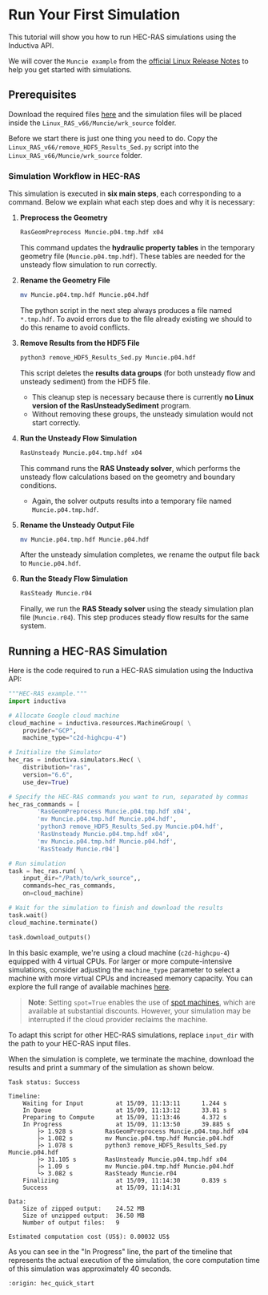 # Run Your First Simulation
This tutorial will show you how to run HEC-RAS simulations using the Inductiva API. 

We will cover the `Muncie example` from the [official Linux Release Notes](https://www.hec.usace.army.mil/software/hec-ras/documentation/HEC-RAS_66_Linux_Build_Release_Notes.pdf) to help you get started with simulations.

## Prerequisites
Download the required files [here](https://www.hec.usace.army.mil/software/hec-ras/downloads/Linux_RAS_v66.zip) and the simulation files will be placed inside the `Linux_RAS_v66/Muncie/wrk_source` folder.

Before we start there is just one thing you need to do. Copy the
`Linux_RAS_v66/remove_HDF5_Results_Sed.py` script into the
`Linux_RAS_v66/Muncie/wrk_source` folder.

### Simulation Workflow in HEC-RAS

This simulation is executed in **six main steps**, each corresponding to a command. Below we explain what each step does and why it is necessary:

1. **Preprocess the Geometry**

   ```bash
   RasGeomPreprocess Muncie.p04.tmp.hdf x04
   ```

   This command updates the **hydraulic property tables** in the temporary geometry file (`Muncie.p04.tmp.hdf`). These tables are needed for the unsteady flow simulation to run correctly.

2. **Rename the Geometry File**

   ```bash
   mv Muncie.p04.tmp.hdf Muncie.p04.hdf
   ```

   The python script in the next step always produces a file named `*.tmp.hdf`. To avoid errors due to the file already existing we should to do this rename to avoid conflicts.

3. **Remove Results from the HDF5 File**

   ```bash
   python3 remove_HDF5_Results_Sed.py Muncie.p04.hdf
   ```

   This script deletes the **results data groups** (for both unsteady flow and unsteady sediment) from the HDF5 file.

   * This cleanup step is necessary because there is currently **no Linux version of the RasUnsteadySediment** program.
   * Without removing these groups, the unsteady simulation would not start correctly.

4. **Run the Unsteady Flow Simulation**

   ```bash
   RasUnsteady Muncie.p04.tmp.hdf x04
   ```

   This command runs the **RAS Unsteady solver**, which performs the unsteady flow calculations based on the geometry and boundary conditions.

   * Again, the solver outputs results into a temporary file named `Muncie.p04.tmp.hdf`.

5. **Rename the Unsteady Output File**

   ```bash
   mv Muncie.p04.tmp.hdf Muncie.p04.hdf
   ```

   After the unsteady simulation completes, we rename the output file back to `Muncie.p04.hdf`.

6. **Run the Steady Flow Simulation**

   ```bash
   RasSteady Muncie.r04
   ```

   Finally, we run the **RAS Steady solver** using the steady simulation plan file (`Muncie.r04`). This step produces steady flow results for the same system.

## Running a HEC-RAS Simulation
Here is the code required to run a HEC-RAS simulation using the Inductiva API:

```python
"""HEC-RAS example."""
import inductiva

# Allocate Google cloud machine
cloud_machine = inductiva.resources.MachineGroup( \
    provider="GCP",
    machine_type="c2d-highcpu-4")

# Initialize the Simulator
hec_ras = inductiva.simulators.Hec( \
    distribution="ras",
    version="6.6",
    use_dev=True)

# Specify the HEC-RAS commands you want to run, separated by commas
hec_ras_commands = [
        'RasGeomPreprocess Muncie.p04.tmp.hdf x04',
        'mv Muncie.p04.tmp.hdf Muncie.p04.hdf',
        'python3 remove_HDF5_Results_Sed.py Muncie.p04.hdf',
        'RasUnsteady Muncie.p04.tmp.hdf x04',
        'mv Muncie.p04.tmp.hdf Muncie.p04.hdf',
        'RasSteady Muncie.r04']

# Run simulation
task = hec_ras.run( \
    input_dir="/Path/to/wrk_source",,
    commands=hec_ras_commands,
    on=cloud_machine)

# Wait for the simulation to finish and download the results
task.wait()
cloud_machine.terminate()

task.download_outputs()


```

In this basic example, we're using a cloud machine (`c2d-highcpu-4`) equipped with 4 virtual CPUs. 
For larger or more compute-intensive simulations, consider adjusting the `machine_type` parameter to select 
a machine with more virtual CPUs and increased memory capacity. You can explore the full range of available machines [here](https://console.inductiva.ai/machine-groups/instance-types).

> **Note**: Setting `spot=True` enables the use of [spot machines](../how-it-works/machines/spot-machines.md), which are available at substantial discounts. 
> However, your simulation may be interrupted if the cloud provider reclaims the machine.

To adapt this script for other HEC-RAS simulations, replace `input_dir` with the
path to your HEC-RAS input files.

When the simulation is complete, we terminate the machine, download the results and print a summary of the simulation as shown below.

```
Task status: Success

Timeline:
	Waiting for Input         at 15/09, 11:13:11      1.244 s
	In Queue                  at 15/09, 11:13:12      33.81 s
	Preparing to Compute      at 15/09, 11:13:46      4.372 s
	In Progress               at 15/09, 11:13:50      39.885 s
		├> 1.928 s         RasGeomPreprocess Muncie.p04.tmp.hdf x04
		├> 1.082 s         mv Muncie.p04.tmp.hdf Muncie.p04.hdf
		├> 1.078 s         python3 remove_HDF5_Results_Sed.py Muncie.p04.hdf
		├> 31.105 s        RasUnsteady Muncie.p04.tmp.hdf x04
		├> 1.09 s          mv Muncie.p04.tmp.hdf Muncie.p04.hdf
		└> 3.082 s         RasSteady Muncie.r04
	Finalizing                at 15/09, 11:14:30      0.839 s
	Success                   at 15/09, 11:14:31      

Data:
	Size of zipped output:    24.52 MB
	Size of unzipped output:  36.50 MB
	Number of output files:   9

Estimated computation cost (US$): 0.00032 US$
```

As you can see in the "In Progress" line, the part of the timeline that represents the actual execution of the simulation, 
the core computation time of this simulation was approximately 40 seconds.

```{banner_small}
:origin: hec_quick_start
```